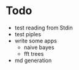  
# Todo

- test reading from Stdin
- test piples
- write some apps
    - naive bayes
    - fft trees
- md generation
